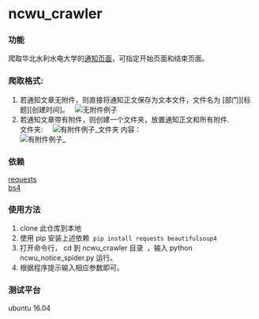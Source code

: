 # ncwu_crawler  
### 功能  
爬取华北水利水电大学的[通知页面](http://www5.ncwu.edu.cn/channels/5.html)，可指定开始页面和结束页面。  
### 爬取格式:  
1. 若通知文章无附件，则直接将通知正文保存为文本文件，文件名为 [部门][标题][创建时间]。  
![无附件例子](https://s1.ax1x.com/2018/04/15/CeA0mD.png)  
2. 若通知文章带有附件，则创建一个文件夹，放置通知正文和所有附件.  
文件夹:       
![有附件例子_文件夹](https://s1.ax1x.com/2018/04/16/CeEgUJ.png)
内容：  
![有附件例子_](https://s1.ax1x.com/2018/04/15/CekzWt.png)  
### 依赖   
[requests](http://docs.python-requests.org/en/master/)  
[bs4](https://www.crummy.com/software/BeautifulSoup/)  
### 使用方法  
1. clone 此仓库到本地  
2. 使用 pip 安装上述依赖  `pip install requests beautifulsoup4`
3. 打开命令行， cd 到 ncwu_crawler 目录  ，输入 python ncwu_notice_spider.py 运行。  
4. 根据程序提示输入相应参数即可。  
### 测试平台  
ubuntu 16.04  


